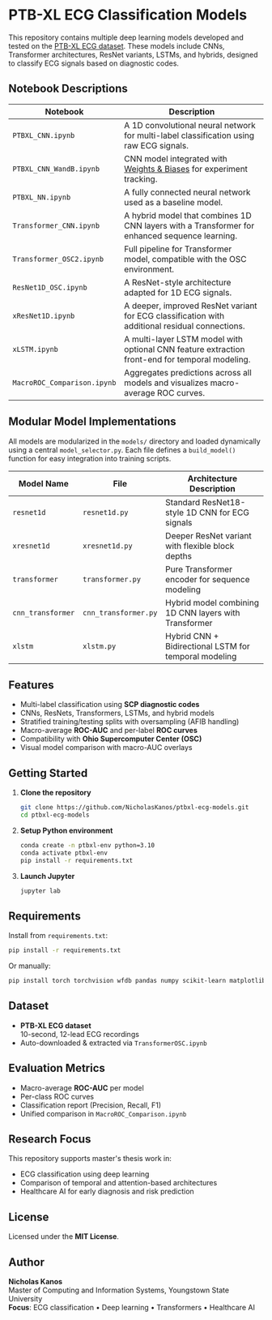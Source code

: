 # PTB-XL ECG Classification Models

This repository contains multiple deep learning models developed and tested on the [PTB-XL ECG dataset](https://physionet.org/content/ptb-xl/1.0.1/). These models include CNNs, Transformer architectures, ResNet variants, LSTMs, and hybrids, designed to classify ECG signals based on diagnostic codes.

## Notebook Descriptions

| Notebook                        | Description |
|----------------------------------|-------------|
| `PTBXL_CNN.ipynb`               | A 1D convolutional neural network for multi-label classification using raw ECG signals. |
| `PTBXL_CNN_WandB.ipynb`         | CNN model integrated with [Weights & Biases](https://wandb.ai/) for experiment tracking. |
| `PTBXL_NN.ipynb`                | A fully connected neural network used as a baseline model. |
| `Transformer_CNN.ipynb`         | A hybrid model that combines 1D CNN layers with a Transformer for enhanced sequence learning. |
| `Transformer_OSC2.ipynb`        | Full pipeline for Transformer model, compatible with the OSC environment. |
| `ResNet1D_OSC.ipynb`            | A ResNet-style architecture adapted for 1D ECG signals. |
| `xResNet1D.ipynb`               | A deeper, improved ResNet variant for ECG classification with additional residual connections. |
| `xLSTM.ipynb`                   | A multi-layer LSTM model with optional CNN feature extraction front-end for temporal modeling. |
| `MacroROC_Comparison.ipynb`     | Aggregates predictions across all models and visualizes macro-average ROC curves. |


## Modular Model Implementations

All models are modularized in the `models/` directory and loaded dynamically using a central `model_selector.py`. Each file defines a `build_model()` function for easy integration into training scripts.

| Model Name        | File                    | Architecture Description |
|-------------------|-------------------------|---------------------------|
| `resnet1d`        | `resnet1d.py`           | Standard ResNet18-style 1D CNN for ECG signals |
| `xresnet1d`       | `xresnet1d.py`          | Deeper ResNet variant with flexible block depths |
| `transformer`     | `transformer.py`        | Pure Transformer encoder for sequence modeling |
| `cnn_transformer` | `cnn_transformer.py`    | Hybrid model combining 1D CNN layers with Transformer |
| `xlstm`           | `xlstm.py`              | Hybrid CNN + Bidirectional LSTM for temporal modeling |


## Features

- Multi-label classification using **SCP diagnostic codes**
- CNNs, ResNets, Transformers, LSTMs, and hybrid models
- Stratified training/testing splits with oversampling (AFIB handling)
- Macro-average **ROC-AUC** and per-label **ROC curves**
- Compatibility with **Ohio Supercomputer Center (OSC)**
- Visual model comparison with macro-AUC overlays

## Getting Started

1. **Clone the repository**
   ```bash
   git clone https://github.com/NicholasKanos/ptbxl-ecg-models.git
   cd ptbxl-ecg-models
   ```

2. **Setup Python environment**
   ```bash
   conda create -n ptbxl-env python=3.10
   conda activate ptbxl-env
   pip install -r requirements.txt
   ```

3. **Launch Jupyter**
   ```bash
   jupyter lab
   ```

## Requirements

Install from `requirements.txt`:
```bash
pip install -r requirements.txt
```

Or manually:
```bash
pip install torch torchvision wfdb pandas numpy scikit-learn matplotlib tqdm
```

## Dataset

- **PTB-XL ECG dataset**  
  10-second, 12-lead ECG recordings
- Auto-downloaded & extracted via `TransformerOSC.ipynb`

## Evaluation Metrics

- Macro-average **ROC-AUC** per model
- Per-class ROC curves
- Classification report (Precision, Recall, F1)
- Unified comparison in `MacroROC_Comparison.ipynb`

## Research Focus

This repository supports master's thesis work in:
- ECG classification using deep learning
- Comparison of temporal and attention-based architectures
- Healthcare AI for early diagnosis and risk prediction

## License

Licensed under the **MIT License**.

## Author

**Nicholas Kanos**  
Master of Computing and Information Systems, Youngstown State University  
**Focus**: ECG classification • Deep learning • Transformers • Healthcare AI
